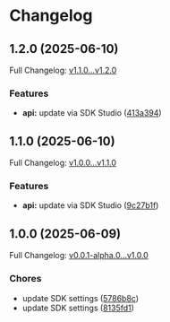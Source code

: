 # Changelog

## 1.2.0 (2025-06-10)

Full Changelog: [v1.1.0...v1.2.0](https://github.com/sili-wen/document-ai-sdk/compare/v1.1.0...v1.2.0)

### Features

* **api:** update via SDK Studio ([413a394](https://github.com/sili-wen/document-ai-sdk/commit/413a39483bf30051e398153729c64c0c8b6c682e))

## 1.1.0 (2025-06-10)

Full Changelog: [v1.0.0...v1.1.0](https://github.com/sili-wen/document-ai-sdk/compare/v1.0.0...v1.1.0)

### Features

* **api:** update via SDK Studio ([9c27b1f](https://github.com/sili-wen/document-ai-sdk/commit/9c27b1f0a5617c71eec528826c61765c7104a553))

## 1.0.0 (2025-06-09)

Full Changelog: [v0.0.1-alpha.0...v1.0.0](https://github.com/sili-wen/document-ai-sdk/compare/v0.0.1-alpha.0...v1.0.0)

### Chores

* update SDK settings ([5786b8c](https://github.com/sili-wen/document-ai-sdk/commit/5786b8c39b0f58546cce23995f2c85536fcd40e3))
* update SDK settings ([8135fd1](https://github.com/sili-wen/document-ai-sdk/commit/8135fd17d71d433872f6c01df1d9a7b19a380207))
